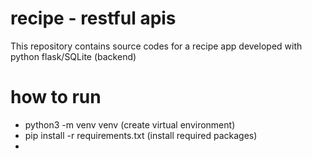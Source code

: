 # recipe - restful apis
This repository contains source codes for a recipe app developed with python flask/SQLite (backend)

# how to run
- python3 -m venv venv  (create virtual environment)
- pip install -r requirements.txt (install required packages)
- 
